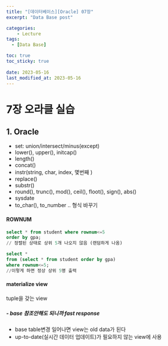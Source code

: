 ```yaml
---
title: "[데이터베이스][Oracle] 07장"
excerpt: "Data Base post"

categories:
    - Lecture
tags:
  - [Data Base]

toc: true
toc_sticky: true
 
date: 2023-05-16
last_modified_at: 2023-05-16
---
```


# 7장 오라클 실습
## 1. Oracle
- set: union/intersect/minus(except)
- lower(), upper(), initcap()
- length()
- concat()
- instr(string, char, index, 몇번째 )
- replace()
- substr()
- round(), trunc(), mod(), ceil(), floot(), sign(), abs()
- sysdate
- to_char(), to_number .. 형식 바꾸기

#### ROWNUM
```sql
select * from student where rownum<=5
order by gpa;
// 정렬된 상태로 상위 5개 나오지 않음 (랜덤하게 나옴)

select *
from (select * from student order by gpa)
where rownum<=5;
//이렇게 하면 정상 상위 5명 출력
```

#### materialize view
tuple을 갖는 view
##### - base 참조안해도 되니까 fast response
- base table변경 일어나면 view는 old data가 된다
- up-to-date(실시간 데이터 업데이트)가 필요하지 않는 view에 사용

